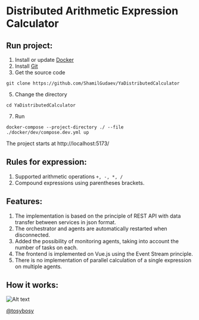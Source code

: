 # Distributed Arithmetic Expression Calculator

## Run project:
1) Install or update [Docker](https://docs.docker.com/engine/install/)
2) Install [Git](https://git-scm.com/downloads)
3) Get the source code
```
git clone https://github.com/ShamilGudaev/YaDistributedCalculator
```
5) Change the directory
```
cd YaDistributedCalculator
```
7) Run
```
docker-compose --project-directory ./ --file ./docker/dev/compose.dev.yml up
```
The project starts at http://localhost:5173/

## Rules for expression:
1) Supported arithmetic operations `+, -, *, /`
2) Сompound expressions using parentheses brackets.

## Features:
1) The implementation is based on the principle of REST API with data transfer between services in json format.
2) The orchestrator and agents are automatically restarted when disconnected.
3) Added the possibility of monitoring agents, taking into account the number of tasks on each.
4) The frontend is implemented on Vue.js using the Event Stream principle.
5) There is no implementation of parallel calculation of a single expression on multiple agents.

## How it works:
![Alt text]([http://full/path/to/img.jpg](https://raw.githubusercontent.com/ShamilGudaev/YaDistributedCalculator/main/docs/scheme.jpg) "Optional title")

[@tosybosy](https://t.me/tosybosy/)
